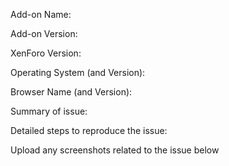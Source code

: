 Add-on Name:

Add-on Version:

XenForo Version:

Operating System (and Version):

Browser Name (and Version):

Summary of issue:

Detailed steps to reproduce the issue:

Upload any screenshots related to the issue below
